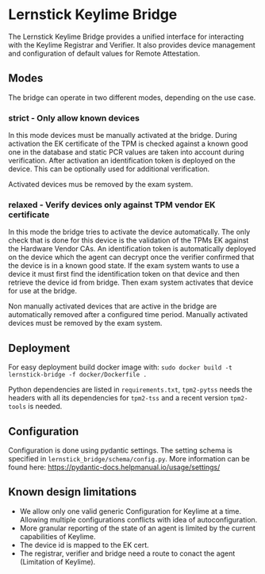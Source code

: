 # Lernstick Keylime Bridge
The Lernstick Keylime Bridge provides a unified interface for interacting with the Keylime Registrar and Verifier.
It also provides device management and configuration of default values for Remote Attestation. 

## Modes
The bridge can operate in two different modes, depending on the use case.

### strict - Only allow known devices
In this mode devices must be manually activated at the bridge.
During activation the EK certificate of the TPM is checked against a known good one in the database and static PCR 
values are taken into account during verification.
After activation an identification token is deployed on the device. 
This can be optionally used for additional verification. 

Activated devices mus be removed by the exam system.
### relaxed - Verify devices only against TPM vendor EK certificate
In this mode the bridge tries to activate the device automatically. 
The only check that is done for this device is the validation of the TPMs EK against the Hardware Vendor CAs. 
An identification token is automatically deployed on the device which the agent can decrypt once the verifier confirmed
that the device is in a known good state.
If the exam system wants to use a device it must first find the identification token on that device and then retrieve
the device id from bridge. Then exam system activates that device for use at the bridge.

Non manually activated devices that are active in the bridge are automatically removed after a configured time period.
Manually activated devices must be removed by the exam system. 

## Deployment
For easy deployment build docker image with: `sudo docker build -t lernstick-bridge -f docker/Dockerfile .`

Python dependencies are listed in `requirements.txt`, `tpm2-pytss` needs the headers with all its dependencies for 
`tpm2-tss` and a recent version `tpm2-tools` is needed.

## Configuration
Configuration is done using pydantic settings. The setting schema is specified in `lernstick_bridge/schema/config.py`. 
More information can be found here: https://pydantic-docs.helpmanual.io/usage/settings/

## Known design limitations
* We allow only one valid generic Configuration for Keylime at a time. 
  Allowing multiple configurations conflicts with idea of autoconfiguration.
* More granular reporting of the state of an agent is limited by the current capabilities of Keylime.
* The device id is mapped to the EK cert.
* The registrar, verifier and bridge need a route to conact the agent (Limitation of Keylime).